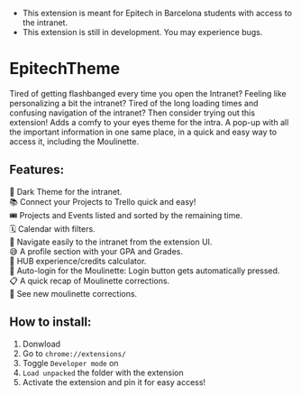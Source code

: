 - This extension is meant for Epitech in Barcelona students with access to the intranet.
- This extension is still in development. You may experience bugs.

# EpitechTheme

Tired of getting flashbanged every time you open the Intranet? Feeling like personalizing a bit the intranet? Tired of the long loading times and confusing navigation of the intranet? Then consider trying out this extension!
Adds a comfy to your eyes theme for the intra. A pop-up with all the important information in one same place, in a quick and easy way to access it, including the Moulinette.

<h2>Features:</h2>

🌙 Dark Theme for the intranet.<br>
📚 Connect your Projects to Trello quick and easy!<br>
🎟️ Projects and Events listed and sorted by the remaining time.<br>
🗓️ Calendar with filters.<br>
🔗 Navigate easily to the intranet from the extension UI.<br>
😅 A profile section with your GPA and Grades.<br>
💼 HUB experience/credits calculator.<br>
🚀 Auto-login for the Moulinette: Login button gets automatically pressed.<br>
📋 A quick recap of Moulinette corrections.<br>
🔔 See new moulinette corrections.<br>

<h2>How to install:</h2>

1. Donwload
2. Go to `chrome://extensions/`
3. Toggle `Developer mode` on
4. `Load unpacked` the folder with the extension
5. Activate the extension and pin it for easy access!

